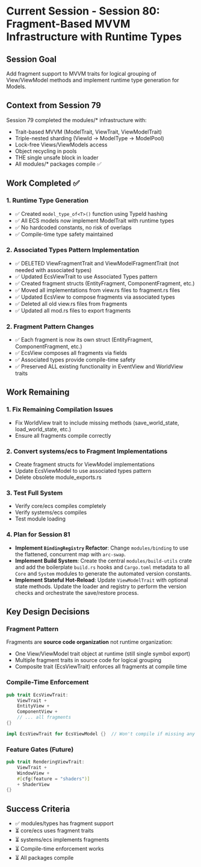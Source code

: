 # Current Session - Session 80: Fragment-Based MVVM Infrastructure with Runtime Types

## Session Goal
Add fragment support to MVVM traits for logical grouping of View/ViewModel methods and implement runtime type generation for Models.

## Context from Session 79
Session 79 completed the modules/* infrastructure with:
- Trait-based MVVM (ModelTrait, ViewTrait, ViewModelTrait)
- Triple-nested sharding (ViewId → ModelType → ModelPool)
- Lock-free Views/ViewModels access
- Object recycling in pools
- THE single unsafe block in loader
- All modules/* packages compile ✅

## Work Completed ✅

### 1. Runtime Type Generation
- ✅ Created `model_type_of<T>()` function using TypeId hashing
- ✅ All ECS models now implement ModelTrait with runtime types
- ✅ No hardcoded constants, no risk of overlaps
- ✅ Compile-time type safety maintained

### 2. Associated Types Pattern Implementation
- ✅ DELETED ViewFragmentTrait and ViewModelFragmentTrait (not needed with associated types)
- ✅ Updated EcsViewTrait to use Associated Types pattern
- ✅ Created fragment structs (EntityFragment, ComponentFragment, etc.)
- ✅ Moved all implementations from view.rs files to fragment.rs files
- ✅ Updated EcsView to compose fragments via associated types
- ✅ Deleted all old view.rs files from fragments
- ✅ Updated all mod.rs files to export fragments

### 2. Fragment Pattern Changes
- ✅ Each fragment is now its own struct (EntityFragment, ComponentFragment, etc.)
- ✅ EcsView composes all fragments via fields
- ✅ Associated types provide compile-time safety
- ✅ Preserved ALL existing functionality in EventView and WorldView traits

## Work Remaining

### 1. Fix Remaining Compilation Issues
- Fix WorldView trait to include missing methods (save_world_state, load_world_state, etc.)
- Ensure all fragments compile correctly

### 2. Convert systems/ecs to Fragment Implementations
- Create fragment structs for ViewModel implementations
- Update EcsViewModel to use associated types pattern
- Delete obsolete module_exports.rs

### 3. Test Full System
- Verify core/ecs compiles completely
- Verify systems/ecs compiles
- Test module loading

### 4. Plan for Session 81
- **Implement `BindingRegistry` Refactor**: Change `modules/binding` to use the flattened, concurrent map with `arc-swap`.
- **Implement Build System**: Create the central `modules/build-utils` crate and add the boilerplate `build.rs` hooks and `Cargo.toml` metadata to all `Core` and `System` modules to generate the automated version constants.
- **Implement Stateful Hot-Reload**: Update `ViewModelTrait` with optional state methods. Update the loader and registry to perform the version checks and orchestrate the save/restore process.

## Key Design Decisions

### Fragment Pattern
Fragments are **source code organization** not runtime organization:
- One View/ViewModel trait object at runtime (still single symbol export)
- Multiple fragment traits in source code for logical grouping
- Composite trait (EcsViewTrait) enforces all fragments at compile time

### Compile-Time Enforcement
```rust
pub trait EcsViewTrait:
    ViewTrait +
    EntityView +
    ComponentView +
    // ... all fragments
{}

impl EcsViewTrait for EcsViewModel {}  // Won't compile if missing any fragment
```

### Feature Gates (Future)
```rust
pub trait RenderingViewTrait:
    ViewTrait +
    WindowView +
    #[cfg(feature = "shaders")]
    + ShaderView
{}
```

## Success Criteria
- ✅ modules/types has fragment support
- ⏳ core/ecs uses fragment traits
- ⏳ systems/ecs implements fragments
- ⏳ Compile-time enforcement works
- ⏳ All packages compile
